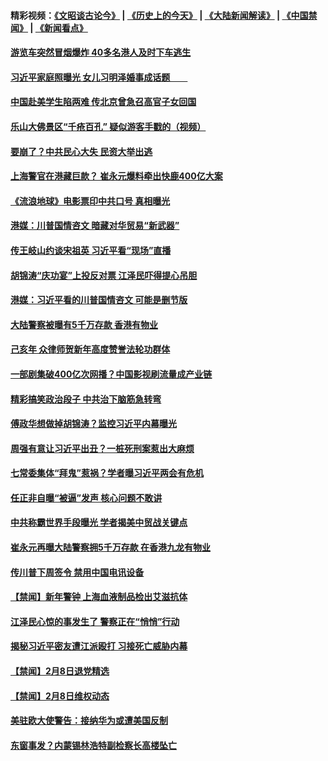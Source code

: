 #### 精彩视频：[《文昭谈古论今》](http://45.76.195.252/wenzhao) | [《历史上的今天》](http://45.76.195.252/today-in-history) | [《大陆新闻解读》](http://45.76.195.252/ntdtv-comedy) | [《中国禁闻》](http://45.76.195.252/ntdtv-news) | [《新闻看点》](http://45.76.195.252/news-insight) 

 #### [游览车突然冒烟爆炸 40多名港人及时下车逃生](../pages/prog204/a102508684.md?t=02110931?t=02110631?t=02110331?t=02110031?t=02102131?t=02101831?t=02101531?t=02101231?t=02101048) 

#### [习近平家庭照曝光 女儿习明泽婚事成话题　　](../pages/prog204/a102508514.md?t=02110931?t=02110631?t=02110331?t=02110031?t=02102131?t=02101831?t=02101531?t=02101231?t=02101048) 

#### [中国赴美学生陷两难 传北京曾急召高官子女回国](../pages/prog204/a102508606.md?t=02110931?t=02110631?t=02110331?t=02110031?t=02102131?t=02101831?t=02101531?t=02101231?t=02101048) 

#### [乐山大佛景区“千疮百孔” 疑似游客手戳的（视频）](../pages/prog204/a102508598.md?t=02110931?t=02110631?t=02110331?t=02110031?t=02102131?t=02101831?t=02101531?t=02101231?t=02101048) 

#### [要崩了？中共民心大失 民资大举出逃](../pages/prog204/a102508581.md?t=02110931?t=02110631?t=02110331?t=02110031?t=02102131?t=02101831?t=02101531?t=02101231?t=02101048) 

#### [上海警官在港藏巨款？ 崔永元爆料牵出快鹿400亿大案](../pages/prog204/a102508575.md?t=02110931?t=02110631?t=02110331?t=02110031?t=02102131?t=02101831?t=02101531?t=02101231?t=02101048) 

#### [《流浪地球》电影票印中共口号 真相曝光](../pages/prog204/a102508551.md?t=02110931?t=02110631?t=02110331?t=02110031?t=02102131?t=02101831?t=02101531?t=02101231?t=02101048) 

#### [港媒：川普国情咨文 暗藏对华贸易“新武器”](../pages/prog204/a102508548.md?t=02110931?t=02110631?t=02110331?t=02110031?t=02102131?t=02101831?t=02101531?t=02101231?t=02101048) 

#### [传王岐山约谈宋祖英 习近平看“现场”直播](../pages/prog204/a102508108.md?t=02110931?t=02110631?t=02110331?t=02110031?t=02102131?t=02101831?t=02101531?t=02101231?t=02101048) 

#### [胡锦涛“庆功宴”上投反对票 江泽民吓得提心吊胆](../pages/prog204/a102508515.md?t=02110931?t=02110631?t=02110331?t=02110031?t=02102131?t=02101831?t=02101531?t=02101231?t=02101048) 

#### [港媒：习近平看的川普国情咨文 可能是删节版](../pages/prog204/a102508439.md?t=02110931?t=02110631?t=02110331?t=02110031?t=02102131?t=02101831?t=02101531?t=02101231?t=02101048) 

#### [大陆警察被曝有5千万存款 香港有物业](../pages/prog204/a102508316.md?t=02110931?t=02110631?t=02110331?t=02110031?t=02102131?t=02101831?t=02101531?t=02101231?t=02101048) 

#### [己亥年 众律师贺新年高度赞誉法轮功群体](../pages/prog204/a102508304.md?t=02110931?t=02110631?t=02110331?t=02110031?t=02102131?t=02101831?t=02101531?t=02101231?t=02101048) 

#### [一部剧集破400亿次网播？中国影视刷流量成产业链](../pages/prog204/a102508253.md?t=02110931?t=02110631?t=02110331?t=02110031?t=02102131?t=02101831?t=02101531?t=02101231?t=02101048) 


#### [精彩搞笑政治段子 中共治下脑筋急转弯](../pages/prog204/a102508124.md?t=02110931?t=02110631?t=02110331?t=02110031?t=02102131?t=02101831?t=02101531?t=02101231?t=02101048) 

#### [傅政华想做掉胡锦涛？监控习近平内幕曝光](../pages/prog204/a102508081.md?t=02110931?t=02110631?t=02110331?t=02110031?t=02102131?t=02101831?t=02101531?t=02101231?t=02101048) 

#### [周强有意让习近平出丑？一桩死刑案惹出大麻烦](../pages/prog204/a102508048.md?t=02110931?t=02110631?t=02110331?t=02110031?t=02102131?t=02101831?t=02101531?t=02101231?t=02101048) 

#### [七常委集体“拜鬼”惹祸？学者曝习近平两会有危机](../pages/prog204/a102508032.md?t=02110931?t=02110631?t=02110331?t=02110031?t=02102131?t=02101831?t=02101531?t=02101231?t=02101048) 

#### [任正非自曝“被逼”发声  核心问题不敢讲](../pages/prog204/a102507948.md?t=02110931?t=02110631?t=02110331?t=02110031?t=02102131?t=02101831?t=02101531?t=02101231?t=02101048) 

#### [中共称霸世界手段曝光 学者揭美中贸战关键点](../pages/prog204/a102507914.md?t=02110931?t=02110631?t=02110331?t=02110031?t=02102131?t=02101831?t=02101531?t=02101231?t=02101048) 

#### [崔永元再曝大陆警察拥5千万存款 在香港九龙有物业](../pages/prog204/a102507887.md?t=02110931?t=02110631?t=02110331?t=02110031?t=02102131?t=02101831?t=02101531?t=02101231?t=02101048) 

#### [传川普下周签令 禁用中国电讯设备](../pages/prog204/a102507868.md?t=02110931?t=02110631?t=02110331?t=02110031?t=02102131?t=02101831?t=02101531?t=02101231?t=02101048) 

#### [【禁闻】新年警钟 上海血液制品检出艾滋抗体](../pages/prog204/a102507734.md?t=02110931?t=02110631?t=02110331?t=02110031?t=02102131?t=02101831?t=02101531?t=02101231?t=02101048) 

#### [江泽民心惊的事发生了 警察正在“悄悄”行动](../pages/prog204/a102507393.md?t=02110931?t=02110631?t=02110331?t=02110031?t=02102131?t=02101831?t=02101531?t=02101231?t=02101048) 

#### [揭秘习近平密友遭江派殴打 习接死亡威胁内幕](../pages/prog204/a102507433.md?t=02110931?t=02110631?t=02110331?t=02110031?t=02102131?t=02101831?t=02101531?t=02101231?t=02101048) 

#### [【禁闻】2月8日退党精选](../pages/prog204/a102507759.md?t=02110931?t=02110631?t=02110331?t=02110031?t=02102131?t=02101831?t=02101531?t=02101231?t=02101048) 

#### [【禁闻】2月8日维权动态](../pages/prog204/a102507757.md?t=02110931?t=02110631?t=02110331?t=02110031?t=02102131?t=02101831?t=02101531?t=02101231?t=02101048) 

#### [美驻欧大使警告：接纳华为或遭美国反制](../pages/prog204/a102507643.md?t=02110931?t=02110631?t=02110331?t=02110031?t=02102131?t=02101831?t=02101531?t=02101231?t=02101048) 

#### [东窗事发？内蒙锡林浩特副检察长高楼坠亡](../pages/prog204/a102507630.md?t=02110931?t=02110631?t=02110331?t=02110031?t=02102131?t=02101831?t=02101531?t=02101231?t=02101048) 

